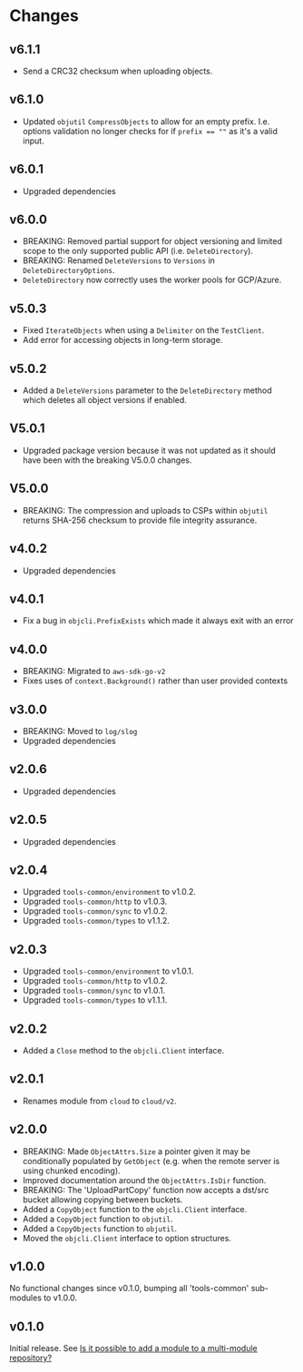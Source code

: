 # Changes

## v6.1.1
- Send a CRC32 checksum when uploading objects.

## v6.1.0

- Updated `objutil` `CompressObjects` to allow for an empty prefix.
  I.e. options validation no longer checks for if `prefix == ""` as it's a valid input.

## v6.0.1

- Upgraded dependencies

## v6.0.0

- BREAKING: Removed partial support for object versioning and limited scope to
  the only supported public API (i.e. `DeleteDirectory`).
- BREAKING: Renamed `DeleteVersions` to `Versions` in `DeleteDirectoryOptions`.
- `DeleteDirectory` now correctly uses the worker pools for GCP/Azure.

## v5.0.3

- Fixed `IterateObjects` when using a `Delimiter` on the `TestClient`.
- Add error for accessing objects in long-term storage.

## v5.0.2

- Added a `DeleteVersions` parameter to the `DeleteDirectory` method which
  deletes all object versions if enabled.

## V5.0.1
- Upgraded package version because it was not updated as it should have been with the breaking V5.0.0 changes.

## V5.0.0
- BREAKING: The compression and uploads to CSPs within `objutil` returns SHA-256 checksum
  to provide file integrity assurance.

## v4.0.2

- Upgraded dependencies

## v4.0.1

- Fix a bug in `objcli.PrefixExists` which made it always exit with an error

## v4.0.0

- BREAKING: Migrated to `aws-sdk-go-v2`
- Fixes uses of `context.Background()` rather than user provided contexts

## v3.0.0

- BREAKING: Moved to `log/slog`
- Upgraded dependencies

## v2.0.6

- Upgraded dependencies

## v2.0.5

- Upgraded dependencies

## v2.0.4

- Upgraded `tools-common/environment` to v1.0.2.
- Upgraded `tools-common/http` to v1.0.3.
- Upgraded `tools-common/sync` to v1.0.2.
- Upgraded `tools-common/types` to v1.1.2.

## v2.0.3

- Upgraded `tools-common/environment` to v1.0.1.
- Upgraded `tools-common/http` to v1.0.2.
- Upgraded `tools-common/sync` to v1.0.1.
- Upgraded `tools-common/types` to v1.1.1.

## v2.0.2

- Added a `Close` method to the `objcli.Client` interface.

## v2.0.1

- Renames module from `cloud` to `cloud/v2`.

## v2.0.0

- BREAKING: Made `ObjectAttrs.Size` a pointer given it may be conditionally
  populated by `GetObject` (e.g. when the remote server is using chunked
  encoding).
- Improved documentation around the `ObjectAttrs.IsDir` function.
- BREAKING: The 'UploadPartCopy' function now accepts a dst/src bucket allowing
  copying between buckets.
- Added a `CopyObject` function to the `objcli.Client` interface.
- Added a `CopyObject` function to `objutil`.
- Added a `CopyObjects` function to `objutil`.
- Moved the `objcli.Client` interface to option structures.

## v1.0.0

No functional changes since v0.1.0, bumping all 'tools-common' sub-modules to
v1.0.0.

## v0.1.0

Initial release. See [Is it possible to add a module to a multi-module
repository?](https://github.com/golang/go/wiki/Modules#is-it-possible-to-add-a-module-to-a-multi-module-repository.)
